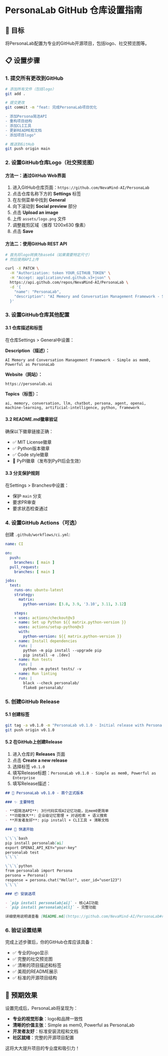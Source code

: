 # PersonaLab GitHub 仓库设置指南

## 🎯 目标
将PersonaLab配置为专业的GitHub开源项目，包括logo、社交预览图等。

## 📋 设置步骤

### 1. 提交所有更改到GitHub

```bash
# 添加所有文件（包括logo）
git add .

# 提交更改
git commit -m "feat: 完成PersonaLab项目优化

- 添加Persona简洁API
- 重构项目结构  
- 添加CLI工具
- 更新README和文档
- 添加项目logo"

# 推送到GitHub
git push origin main
```

### 2. 设置GitHub仓库Logo（社交预览图）

#### 方法一：通过GitHub Web界面
1. 进入GitHub仓库页面：`https://github.com/NevaMind-AI/PersonaLab`
2. 点击仓库名称下方的 **Settings** 标签
3. 在左侧菜单中找到 **General** 
4. 向下滚动到 **Social preview** 部分
5. 点击 **Upload an image** 
6. 上传 `assets/logo.png` 文件
7. 调整裁剪区域（推荐 1200x630 像素）
8. 点击 **Save**

#### 方法二：使用GitHub REST API
```bash
# 首先将logo转换为base64（如果需要特定尺寸）
# 然后使用API上传

curl -X PATCH \
  -H "Authorization: token YOUR_GITHUB_TOKEN" \
  -H "Accept: application/vnd.github.v3+json" \
  https://api.github.com/repos/NevaMind-AI/PersonaLab \
  -d '{
    "name": "PersonaLab",
    "description": "AI Memory and Conversation Management Framework - Simple as mem0, Powerful as PersonaLab"
  }'
```

### 3. 设置GitHub仓库其他配置

#### 3.1 仓库描述和标签
在仓库Settings > General中设置：

**Description（描述）：**
```
AI Memory and Conversation Management Framework - Simple as mem0, Powerful as PersonaLab
```

**Website（网站）：**
```
https://personalab.ai
```

**Topics（标签）：**
```
ai, memory, conversation, llm, chatbot, persona, agent, openai, machine-learning, artificial-intelligence, python, framework
```

#### 3.2 README.md徽章验证
确保以下徽章链接正确：
- ✅ MIT License徽章
- ✅ Python版本徽章  
- ✅ Code style徽章
- 🔄 PyPI徽章（发布到PyPI后会生效）

#### 3.3 分支保护规则
在Settings > Branches中设置：
- 保护 `main` 分支
- 要求PR审查
- 要求状态检查通过

### 4. 设置GitHub Actions（可选）

创建 `.github/workflows/ci.yml`:
```yaml
name: CI

on:
  push:
    branches: [ main ]
  pull_request:
    branches: [ main ]

jobs:
  test:
    runs-on: ubuntu-latest
    strategy:
      matrix:
        python-version: [3.8, 3.9, '3.10', 3.11, 3.12]

    steps:
    - uses: actions/checkout@v3
    - name: Set up Python ${{ matrix.python-version }}
      uses: actions/setup-python@v3
      with:
        python-version: ${{ matrix.python-version }}
    - name: Install dependencies
      run: |
        python -m pip install --upgrade pip
        pip install -e .[dev]
    - name: Run tests
      run: |
        python -m pytest tests/ -v
    - name: Run linting
      run: |
        black --check personalab/
        flake8 personalab/
```

### 5. 创建GitHub Release

#### 5.1 创建标签
```bash
git tag -a v0.1.0 -m "PersonaLab v0.1.0 - Initial release with Persona API"
git push origin v0.1.0
```

#### 5.2 在GitHub上创建Release
1. 进入仓库的 **Releases** 页面
2. 点击 **Create a new release**
3. 选择标签 `v0.1.0`
4. 填写Release标题：`PersonaLab v0.1.0 - Simple as mem0, Powerful as Enterprise`
5. 填写Release描述：

```markdown
## 🎉 PersonaLab v0.1.0 - 首个正式版本

### ✨ 主要特性

- **超简洁API**: 3行代码实现AI记忆功能，比mem0更简单
- **功能强大**: 企业级记忆管理 + 对话检索 + 语义搜索
- **开发者友好**: pip install + CLI工具 + 清晰文档

### 🚀 快速开始

\`\`\`bash
pip install personalab[ai]
export OPENAI_API_KEY="your-key"
personalab test
\`\`\`

\`\`\`python
from personalab import Persona
persona = Persona()
response = persona.chat("Hello!", user_id="user123")
\`\`\`

### 📦 安装选项

- `pip install personalab[ai]` - 核心AI功能
- `pip install personalab[all]` - 完整功能

详细使用说明请查看 [README.md](https://github.com/NevaMind-AI/PersonaLab#readme)
```

### 6. 验证设置结果

完成上述步骤后，你的GitHub仓库应该具备：

- ✅ 专业的logo显示
- ✅ 完整的社交预览图  
- ✅ 清晰的项目描述和标签
- ✅ 美观的README展示
- ✅ 标准的开源项目结构

## 🎯 预期效果

设置完成后，PersonaLab将呈现为：
- **专业的视觉形象**：logo和品牌一致性
- **清晰的价值主张**：Simple as mem0, Powerful as PersonaLab  
- **开发者友好**：标准安装流程和文档
- **社区就绪**：完整的开源项目配置

这将大大提升项目的专业度和吸引力！ 